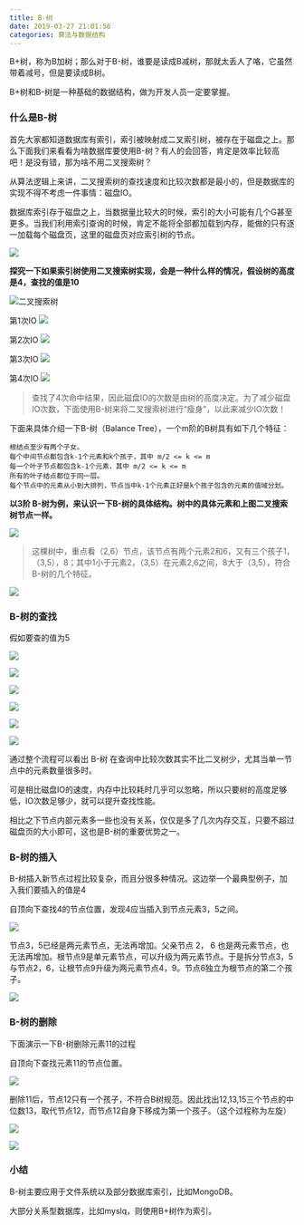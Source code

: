 ```yaml
---
title: B-树
date: 2019-03-27 21:01:56
categories: 算法与数据结构
---
```


B+树，称为B加树；那么对于B-树，谁要是读成B减树，那就太丢人了咯，它虽然带着减号，但是要读成B树。

B+树和B-树是一种基础的数据结构，做为开发人员一定要掌握。

### 什么是B-树

首先大家都知道数据库有索引，索引被映射成二叉索引树，被存在于磁盘之上。那么下面我们来看看为啥数据库要使用B-树？有人的会回答，肯定是效率比较高吧！是没有错，那为啥不用二叉搜索树？

从算法逻辑上来讲，二叉搜索树的查找速度和比较次数都是最小的，但是数据库的实现不得不考虑一件事情：磁盘IO。

数据库索引存于磁盘之上，当数据量比较大的时候，索引的大小可能有几个G甚至更多。当我们利用索引查询的时候，肯定不能将全部都加载到内存，能做的只有逐一加载每个磁盘页，这里的磁盘页对应索引树的节点。

![](http://ww1.sinaimg.cn/large/0066vfZIly1g1ho6j29lhj30en0buq3s.jpg)

**探究一下如果索引树使用二叉搜索树实现，会是一种什么样的情况，假设树的高度是4，查找的值是10**

![二叉搜索树](http://ww1.sinaimg.cn/large/0066vfZIly1g1hoc1pju4j30f808bgnf.jpg)

第1次IO
![](http://ww1.sinaimg.cn/large/0066vfZIly1g1hoc1qkb6j30fq097di4.jpg)

第2次IO
![](http://ww1.sinaimg.cn/large/0066vfZIly1g1hoc1s2ldj30ez08wdhw.jpg)

第3次IO
![](http://ww1.sinaimg.cn/large/0066vfZIly1g1hoc1s69sj30ez08wac4.jpg)

第4次IO
![](http://ww1.sinaimg.cn/large/0066vfZIly1g1hoc1t0g2j30ey0900us.jpg)

> 查找了4次命中结果，因此磁盘IO的次数是由树的高度决定。为了减少磁盘IO次数，下面使用B-树来将二叉搜索树进行“瘦身”，以此来减少IO次数！

下面来具体介绍一下B-树（Balance Tree），一个m阶的B树具有如下几个特征：
```
根结点至少有两个子女。
每个中间节点都包含k-1个元素和k个孩子，其中 m/2 <= k <= m
每一个叶子节点都包含k-1个元素，其中 m/2 <= k <= m
所有的叶子结点都位于同一层。
每个节点中的元素从小到大排列，节点当中k-1个元素正好是k个孩子包含的元素的值域分划。
```

**以3阶 B-树为例，来认识一下B-树的具体结构。树中的具体元素和上图二叉搜索树节点一样。**

![](http://ww1.sinaimg.cn/large/0066vfZIly1g1hohk9j09j30fj07tq3y.jpg)

> 这棵树中，重点看（2,6）节点，该节点有两个元素2和6，又有三个孩子1，（3,5），8；其中1小于元素2，（3,5）在元素2,6之间，8大于（3,5），符合B-树的几个特征。

![](http://ww1.sinaimg.cn/large/0066vfZIly1g1hoka1j17j30fk07tt9m.jpg)

### B-树的查找

假如要查的值为5

![](http://ww1.sinaimg.cn/large/0066vfZIly1g1hopirg5wj30er08daas.jpg)

![](http://ww1.sinaimg.cn/large/0066vfZIly1g1hopis638j30ew084jsf.jpg)

![](http://ww1.sinaimg.cn/large/0066vfZIly1g1hopiu2icj30ew08j74z.jpg)

![](http://ww1.sinaimg.cn/large/0066vfZIly1g1hopit482j30fg08jdgm.jpg)

![](http://ww1.sinaimg.cn/large/0066vfZIly1g1hopit60pj30fg08jaat.jpg)

![](http://ww1.sinaimg.cn/large/0066vfZIly1g1hopitp4qj30ek0823zi.jpg)

通过整个流程可以看出 B-树 在查询中比较次数其实不比二叉树少，尤其当单一节点中的元素数量很多时。

可是相比磁盘IO的速度，内存中比较耗时几乎可以忽略，所以只要树的高度足够低，IO次数足够少，就可以提升查找性能。

相比之下节点内部元素多一些也没有关系，仅仅是多了几次内存交互，只要不超过磁盘页的大小即可，这也是B-树的重要优势之一。

### B-树的插入

B-树插入新节点过程比较复杂，而且分很多种情况。这边举一个最典型例子，加入我们要插入的值是4

自顶向下查找4的节点位置，发现4应当插入到节点元素3，5之间。

![](http://ww1.sinaimg.cn/large/0066vfZIly1g1houyf05yj30er08aq3v.jpg)

节点3，5已经是两元素节点，无法再增加。父亲节点 2， 6 也是两元素节点，也无法再增加。根节点9是单元素节点，可以升级为两元素节点。于是拆分节点3，5与节点2，6，让根节点9升级为两元素节点4，9。节点6独立为根节点的第二个孩子。

![](http://ww1.sinaimg.cn/large/0066vfZIly1g1hov7q0bej30es06q75g.jpg)

### B-树的删除

下面演示一下B-树删除元素11的过程

自顶向下查找元素11的节点位置。

![](http://ww1.sinaimg.cn/large/0066vfZIly1g1hoxq0l23j30ek06p3zj.jpg)

删除11后，节点12只有一个孩子，不符合B树规范。因此找出12,13,15三个节点的中位数13，取代节点12，而节点12自身下移成为第一个孩子。（这个过程称为左旋）

![](http://ww1.sinaimg.cn/large/0066vfZIly1g1hoxpyzlrj30ed06kgmq.jpg)

![](http://ww1.sinaimg.cn/large/0066vfZIly1g1hoxpynidj30eu06m3zg.jpg)

### 小结

B-树主要应用于文件系统以及部分数据库索引，比如MongoDB。

大部分关系型数据库，比如myslq，则使用B+树作为索引。
